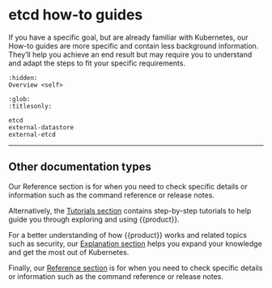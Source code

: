 # etcd how-to guides

If you have a specific goal, but are already familiar with Kubernetes, our
How-to guides are more specific and contain less background information.
They’ll help you achieve an end result but may require you to understand and
adapt the steps to fit your specific requirements.

```{toctree}
:hidden:
Overview <self>
```

```{toctree}
:glob:
:titlesonly:

etcd
external-datastore
external-etcd
```

---

## Other documentation types

Our Reference section is for when you need to check specific details or
information such as the command reference or release notes.

Alternatively, the [Tutorials section] contains step-by-step tutorials to help
guide you through exploring and using {{product}}.

For a better understanding of how {{product}} works and related topics
such as security, our [Explanation section] helps you expand your knowledge
and get the most out of Kubernetes.

Finally, our [Reference section] is for when you need to check specific details
or information such as the command reference or release notes.

<!--LINKS -->
[Tutorials section]: ../tutorial/index
[Explanation section]: ../explanation/index
[Reference section]: ../reference/index
